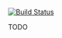 [![Build Status](https://travis-ci.org/walkes/react-photo-grid.svg?branch=master)](https://travis-ci.org/walkes/react-photo-grid)

TODO
